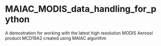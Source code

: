 # MAIAC_MODIS_data_handling_for_python
A demostration for working with the latest high resolution MODIS Aerosol product MCD19A2 created using MAIAC algorithm 

